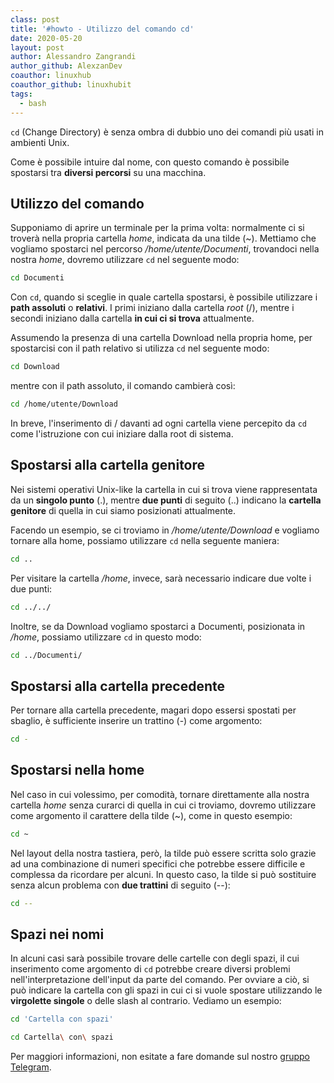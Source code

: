```yaml
---
class: post
title: '#howto - Utilizzo del comando cd'
date: 2020-05-20
layout: post
author: Alessandro Zangrandi
author_github: AlexzanDev
coauthor: linuxhub
coauthor_github: linuxhubit
tags:
  - bash
---
```

`cd` (Change Directory) è senza ombra di dubbio uno dei comandi più usati in ambienti Unix.

Come è possibile intuire dal nome, con questo comando è possibile spostarsi tra **diversi percorsi** su una macchina.

## Utilizzo del comando

Supponiamo di aprire un terminale per la prima volta: normalmente ci si troverà nella propria cartella *home*, indicata da una tilde (~). Mettiamo che vogliamo spostarci nel percorso */home/utente/Documenti*, trovandoci nella nostra *home*, dovremo utilizzare `cd` nel seguente modo:

```bash
cd Documenti
```

Con `cd`, quando si sceglie in quale cartella spostarsi, è possibile utilizzare i **path assoluti** o **relativi**. I primi iniziano dalla cartella *root* (/), mentre i secondi iniziano dalla cartella **in cui ci si trova** attualmente.

Assumendo la presenza di una cartella Download nella propria home, per spostarcisi con il path relativo si utilizza `cd` nel seguente modo:

```bash
cd Download
```

mentre con il path assoluto, il comando cambierà così:

```bash
cd /home/utente/Download
```

In breve, l'inserimento di / davanti ad ogni cartella viene percepito da `cd` come l'istruzione con cui iniziare dalla root di sistema.

## Spostarsi alla cartella genitore

Nei sistemi operativi Unix-like la cartella in cui si trova viene rappresentata da un **singolo punto** (.), mentre **due punti** di seguito (..) indicano la **cartella genitore** di quella in cui siamo posizionati attualmente.

Facendo un esempio, se ci troviamo in _/home/utente/Download_ e vogliamo tornare alla home, possiamo utilizzare `cd` nella seguente maniera:

```bash
cd ..
```

Per visitare la cartella _/home_, invece, sarà necessario indicare due volte i due punti:

```bash
cd ../../
```

Inoltre, se da Download vogliamo spostarci a Documenti, posizionata in _/home_, possiamo utilizzare `cd` in questo modo:

```bash
cd ../Documenti/
```

## Spostarsi alla cartella precedente

Per tornare alla cartella precedente, magari dopo essersi spostati per sbaglio, è sufficiente inserire un trattino (-) come argomento:

```bash
cd -
```

## Spostarsi nella home

Nel caso in cui volessimo, per comodità, tornare direttamente alla nostra cartella *home* senza curarci di quella in cui ci troviamo, dovremo utilizzare come argomento il carattere della tilde (~), come in questo esempio:

```bash
cd ~
```

Nel layout della nostra tastiera, però, la tilde può essere scritta solo grazie ad una combinazione di numeri specifici che potrebbe essere difficile e complessa da ricordare per alcuni. In questo caso, la tilde si può sostituire senza alcun problema con **due trattini** di seguito (--):

```bash
cd --
```

## Spazi nei nomi

In alcuni casi sarà possibile trovare delle cartelle con degli spazi, il cui inserimento come argomento di `cd` potrebbe creare diversi problemi nell'interpretazione dell'input da parte del comando. Per ovviare a ciò, si può indicare la cartella con gli spazi in cui ci si vuole spostare utilizzando le **virgolette singole** o delle slash al contrario. Vediamo un esempio:

```bash
cd 'Cartella con spazi'
```

```bash
cd Cartella\ con\ spazi
```



Per maggiori informazioni, non esitate a fare domande sul nostro [gruppo Telegram](https://t.me/linuxpeople).